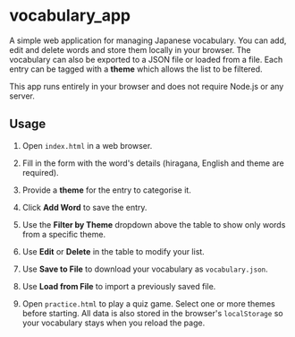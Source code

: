 # vocabulary_app

A simple web application for managing Japanese vocabulary. You can add, edit and delete words and store them locally in your browser. The vocabulary can also be exported to a JSON file or loaded from a file. Each entry can be tagged with a **theme** which allows the list to be filtered.

This app runs entirely in your browser and does not require Node.js or any server.

## Usage

1. Open `index.html` in a web browser.
2. Fill in the form with the word's details (hiragana, English and theme are required).
3. Provide a **theme** for the entry to categorise it.
4. Click **Add Word** to save the entry.
5. Use the **Filter by Theme** dropdown above the table to show only words from a specific theme.
6. Use **Edit** or **Delete** in the table to modify your list.
7. Use **Save to File** to download your vocabulary as `vocabulary.json`.
8. Use **Load from File** to import a previously saved file.

9. Open `practice.html` to play a quiz game. Select one or more themes before starting.
All data is also stored in the browser's `localStorage` so your vocabulary stays when you reload the page.
